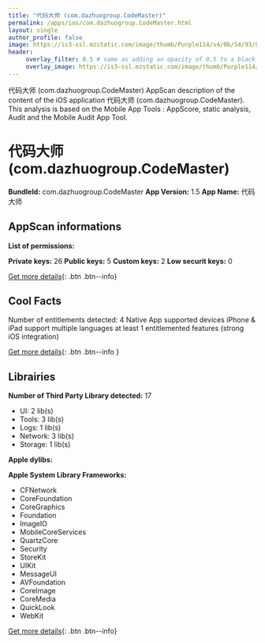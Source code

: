 ```yaml
---
title: "代码大师 (com.dazhuogroup.CodeMaster)"
permalink: /apps/ios/com.dazhuogroup.CodeMaster.html
layout: single
author_profile: false
image: https://is3-ssl.mzstatic.com/image/thumb/Purple114/v4/0b/54/93/0b5493ab-e855-bd01-20d0-541c9d899cee/AppIcon-0-0-1x_U007emarketing-0-0-0-7-0-0-sRGB-0-0-0-GLES2_U002c0-512MB-85-220-0-0.png/512x512bb.jpg
header: 
     overlay_filter: 0.5 # same as adding an opacity of 0.5 to a black background
     overlay_image: https://is3-ssl.mzstatic.com/image/thumb/Purple114/v4/0b/54/93/0b5493ab-e855-bd01-20d0-541c9d899cee/AppIcon-0-0-1x_U007emarketing-0-0-0-7-0-0-sRGB-0-0-0-GLES2_U002c0-512MB-85-220-0-0.png/512x512bb.jpg
---
```

代码大师 (com.dazhuogroup.CodeMaster) AppScan description of the content of the iOS application 代码大师 (com.dazhuogroup.CodeMaster). This analysis is based on the Mobile App Tools : AppScore, static analysis, Audit and the Mobile Audit App Tool.

# 代码大师 (com.dazhuogroup.CodeMaster)

**BundleId:** com.dazhuogroup.CodeMaster
**App Version:** 1.5
**App Name:** 代码大师


## AppScan informations 

**List of permissions:** 
  
  
**Private keys:** 26
**Public keys:** 5
**Custom keys:** 2
**Low securit keys:** 0
  
[Get more details](/pricing.html){: .btn .btn--info}

## Cool Facts

Number of entitlements detected: 4
Native App
supported devices iPhone & iPad
support multiple languages
at least 1 entitlemented features (strong iOS integration)
  
[Get more details](/pricing.html){: .btn .btn--info }

## Librairies 
**Number of Third Party Library detected:** 17
- UI: 2 lib(s)
- Tools: 3 lib(s)
- Logs: 1 lib(s)
- Network: 3 lib(s)
- Storage: 1 lib(s)


**Apple dylibs:**


**Apple System Library Frameworks:**
- CFNetwork
- CoreFoundation
- CoreGraphics
- Foundation
- ImageIO
- MobileCoreServices
- QuartzCore
- Security
- StoreKit
- UIKit
- MessageUI
- AVFoundation
- CoreImage
- CoreMedia
- QuickLook
- WebKit


  
[Get more details](/pricing.html){: .btn .btn--info}

